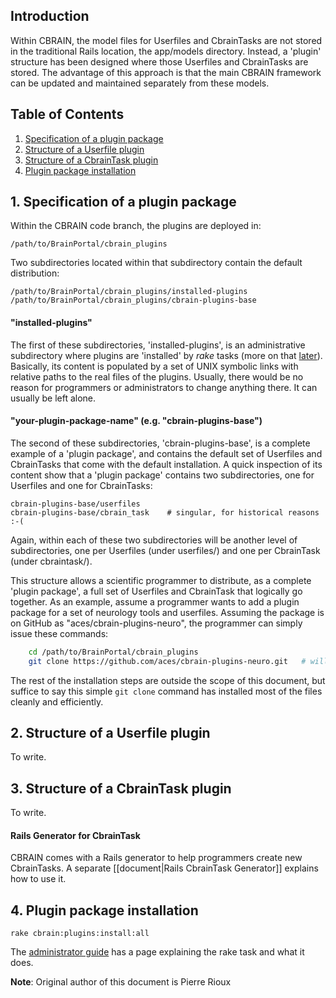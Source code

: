 
## Introduction

Within CBRAIN, the model files for Userfiles and CbrainTasks are not stored in the traditional Rails location, the app/models directory. Instead, a 'plugin' structure has been designed where those Userfiles and CbrainTasks are stored. The advantage of this approach is that the main CBRAIN framework can be updated and maintained separately from these models.


## Table of Contents

1. [Specification of a plugin package](#def)
2. [Structure of a Userfile plugin](#uplug)
3. [Structure of a CbrainTask plugin](#tplug)
4. [Plugin package installation](#inst)



<a name="def" />

## 1. Specification of a plugin package

Within the CBRAIN code branch, the plugins are deployed in:

    /path/to/BrainPortal/cbrain_plugins

Two subdirectories located within that subdirectory contain the default distribution:

    /path/to/BrainPortal/cbrain_plugins/installed-plugins
    /path/to/BrainPortal/cbrain_plugins/cbrain-plugins-base

#### "installed-plugins"

The first of these subdirectories, 'installed-plugins', is an administrative 
subdirectory where plugins are 'installed' by *rake* tasks 
(more on that [later](#inst)). Basically, its content is populated by a set of UNIX 
symbolic links with relative paths to the real files of the plugins. Usually, there
would be no reason for programmers or administrators to change anything there. It 
can usually be left alone.

#### "your-plugin-package-name" (e.g. "cbrain-plugins-base")

The second of these subdirectories, 'cbrain-plugins-base', is a complete example 
of a 'plugin package', and contains the default set of Userfiles and 
CbrainTasks that come with the default installation. A quick inspection of its
content show that a 'plugin package' contains two subdirectories, one for 
Userfiles and one for CbrainTasks:

    cbrain-plugins-base/userfiles
    cbrain-plugins-base/cbrain_task    # singular, for historical reasons :-(

Again, within each of these two subdirectories will be another level
of subdirectories, one per Userfiles (under userfiles/) and one per
CbrainTask (under cbraintask/).

This structure allows a scientific programmer to distribute, as a
complete 'plugin package', a full set of Userfiles and CbrainTask
that logically go together. As an example, assume a programmer wants
to add a plugin package for a set of neurology tools and userfiles. 
Assuming the package is on GitHub as "aces/cbrain-plugins-neuro", the
programmer can simply issue these commands:

```bash
    cd /path/to/BrainPortal/cbrain_plugins
    git clone https://github.com/aces/cbrain-plugins-neuro.git   # will create 'cbrain-plugins-neuro/' here
```
The rest of the installation steps are outside the scope of this document, but
suffice to say this simple `git clone` command has installed most of the files
cleanly and efficiently.



<a name="uplug" />

## 2. Structure of a Userfile plugin

To write.


<a name="tplug" />

## 3. Structure of a CbrainTask plugin

To write.

#### Rails Generator for CbrainTask

CBRAIN comes with a Rails generator to help programmers create new
CbrainTasks. A separate [[document|Rails CbrainTask Generator]]
explains how to use it.




<a name="inst" />

## 4. Plugin package installation

    rake cbrain:plugins:install:all

The [administrator guide](https://github.com/aces/cbrain-doc-temp/wiki/Administrator-Guides) has a page explaining the rake task and what it does.  
            
              
**Note**: Original author of this document is Pierre Rioux